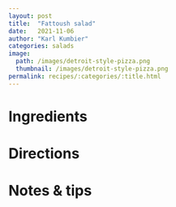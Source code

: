```yaml
---
layout: post
title:  "Fattoush salad"
date:   2021-11-06
author: "Karl Kumbier"
categories: salads
image:
  path: /images/detroit-style-pizza.png
  thumbnail: /images/detroit-style-pizza.png
permalink: recipes/:categories/:title.html
---
```


# Ingredients

# Directions

# Notes & tips
